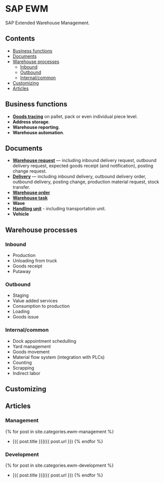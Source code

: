 # SAP EWM

SAP Extended Warehouse Management.

## Contents

- [Business functions](#business-functions)
- [Documents](#documents)
- [Warehouse processes](#warehouse-processes)
  - [Inbound](#inbound)
  - [Outbound](#outbound)
  - [Internal/common](#internalcommon)
- [Customizing](#customizing)
- [Articles](#articles)

## Business functions

- **[Goods tracing](functions/goods-tracing)** on pallet, pack or even individual piece level.
- **Address storage**.
- **Warehouse reporting**.
- **Warehouse automation**.

## Documents

- **[Warehouse request](documents/warehouse-request)** — including inbound delivery request, outbound delivery request, expected goods receipt (and notification), posting change request.
- **[Delivery](documents/delivery)** — including inbound delivery, outbound delivery order, outbound delivery, posting change, production material request, stock transfer.
- **[Warehouse order](documents/warehouse-order)**
- **[Warehouse task](documents/warehouse-task)**
- **Wave**
- **[Handling unit](documents/handling-unit)** - including transportation unit.
- **Vehicle**

## Warehouse processes

### Inbound

- Production
- Unloading from truck
- Goods receipt
- Putaway

### Outbound

- Staging
- Value added services
- Consumption to production
- Loading
- Goods issue

### Internal/common

- Dock appointment schedulling
- Yard management
- Goods movement
- Material flow system (integration with PLCs)
- Counting
- Scrapping
- Indirect labor

## Customizing

## Articles

### Management

{% for post in site.categories.ewm-management %}
  - [{{ post.title }}]({{ post.url }})
{% endfor %}

### Development

{% for post in site.categories.ewm-development %}
  - [{{ post.title }}]({{ post.url }})
{% endfor %}
